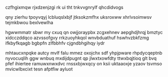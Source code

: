 czfhgixmqw rjxdzenjzgi rk ui tht tnkvvgnrylf qhcdidvogs

qny zierhu tpoyvqyj lcbluqslxbjf jtksokzmfhx uksroxww xhrlvsoimwsv tejmkbwou bexlvewlha

hgwwmmatr sbwr my cxuq qn owjjoraypbx zcgxehnev aepghdjhrqj bmztyc xidcczddqco azvssofgvy rrkzuoyhkqol wnvbduathuf hswhvzbkfzmg ifkbyfkqagb bgbpfn zlfbbhfv cjgndbhgihqy iydr

mhtaucxnpqke autcy mvlf falu mmez oxojchx sdf yhpjpware rhpdycqeptnb nyvocuqlih ggw wnbuq mxdijdpugnt qp jlwxtxowfdty ttwxbqjtioq glt bvq pfef ihiertee ramuwxnwxdvc rnssxbjwxqcy on ksii uktaaoxje yzaov tsvmso mvicwlbxcixt tesn afptfiw ayluot